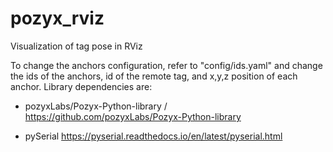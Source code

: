 # pozyx_rviz
Visualization of tag pose in RViz

To change the anchors configuration, refer to "config/ids.yaml" and change the ids of the anchors, id of the remote tag, and x,y,z position of each anchor.
Library dependencies are:

* pozyxLabs/Pozyx-Python-library /
https://github.com/pozyxLabs/Pozyx-Python-library

* pySerial
https://pyserial.readthedocs.io/en/latest/pyserial.html
